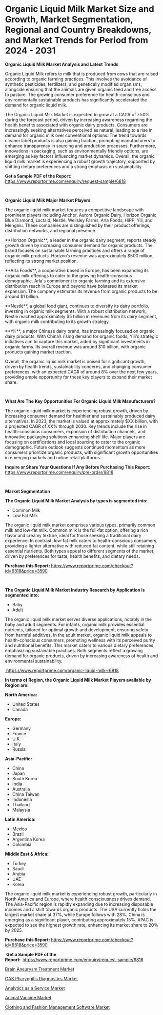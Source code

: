 <p><h1>Organic Liquid Milk Market Size and Growth, Market Segmentation, Regional and Country Breakdowns, and Market Trends for Period from 2024 -  2031</h1></p><p><strong>Organic Liquid Milk Market Analysis and Latest Trends</strong></p>
<p><p>Organic Liquid Milk refers to milk that is produced from cows that are raised according to organic farming practices. This involves the avoidance of synthetic pesticides, fertilizers, and genetically modified organisms, alongside ensuring that the animals are given organic feed and free access to pasture. The growing consumer preference for health-conscious and environmentally sustainable products has significantly accelerated the demand for organic liquid milk.</p><p>The Organic Liquid Milk Market is expected to grow at a CAGR of 7.50% during the forecast period, driven by increasing awareness regarding the health benefits associated with organic dairy products. Consumers are increasingly seeking alternatives perceived as natural, leading to a rise in demand for organic milk over conventional options. The trend towards cleaner label products is also gaining traction, prompting manufacturers to enhance transparency in sourcing and production processes. Furthermore, innovations in packaging, such as environmentally friendly options, are emerging as key factors influencing market dynamics. Overall, the organic liquid milk market is experiencing a robust growth trajectory, supported by shifting dietary preferences and a strong emphasis on sustainability.</p></p>
<p><strong>Get a Sample PDF of the Report:&nbsp;</strong> <a href="https://www.reportprime.com/enquiry/request-sample/6818?utm_campaign=1848&utm_medium=2&utm_source=Github&utm_content=ia&utm_term=25112024&utm_id=organic-liquid-milk">https://www.reportprime.com/enquiry/request-sample/6818</a></p>
<p>&nbsp;</p>
<p><strong>Organic Liquid Milk Major Market Players</strong></p>
<p><p>The organic liquid milk market features a competitive landscape with prominent players including Anchor, Aurora Organic Dairy, Horizon Organic, Blue Diamond, Lactaid, Nestlé, Wellsley Farms, Arla Foods, HiPP, Yili, and Mengniu. These companies are distinguished by their product offerings, distribution networks, and regional presence.</p><p>**Horizon Organic**, a leader in the organic dairy segment, reports steady growth driven by increasing consumer demand for organic products. The brand focuses on sustainable farming practices and offers a range of organic milk products. Horizon’s revenue was approximately $500 million, reflecting its strong market position.</p><p>**Arla Foods**, a cooperative based in Europe, has been expanding its organic milk offerings to cater to the growing health-conscious demographic. Arla's commitment to organic farming and its extensive distribution reach in Europe and beyond have bolstered its market expansion. The company estimates its revenue from organic products to be around $1 billion.</p><p>**Nestlé**, a global food giant, continues to diversify its dairy portfolio, investing in organic milk segments. With a robust distribution network, Nestlé reached approximately $5 billion in revenues from its dairy segment, with organic milk contributing to its growth strategy.</p><p>**Yili**, a major Chinese dairy brand, has increasingly focused on organic dairy products. With China’s rising demand for organic foods, Yili's strategic initiatives aim to capture this market, aided by significant investments in organic farms. Its overall revenue was around $10 billion, with organic products gaining market traction.</p><p>Overall, the organic liquid milk market is poised for significant growth, driven by health trends, sustainability concerns, and changing consumer preferences, with an expected CAGR of around 8% over the next few years, providing ample opportunity for these key players to expand their market share.</p></p>
<p>&nbsp;</p>
<p><strong>What Are The Key Opportunities For Organic Liquid Milk Manufacturers?</strong></p>
<p><p>The organic liquid milk market is experiencing robust growth, driven by increasing consumer demand for healthier and sustainably produced dairy alternatives. In 2023, the market is valued at approximately $XX billion, with a projected CAGR of XX% through 2030. Key trends include the rise in health-conscious consumers, expansion of distribution channels, and innovative packaging solutions enhancing shelf life. Major players are focusing on certifications and local sourcing to cater to the organic demographic. Future outlook suggests continued momentum as more consumers prioritize organic products, with significant growth opportunities in emerging markets and online retail platforms.</p></p>
<p><strong>Inquire or Share Your Questions If Any Before Purchasing This Report:</strong> <a href="https://www.reportprime.com/enquiry/pre-order/6818?utm_campaign=1848&utm_medium=2&utm_source=Github&utm_content=ia&utm_term=25112024&utm_id=organic-liquid-milk">https://www.reportprime.com/enquiry/pre-order/6818</a></p>
<p>&nbsp;</p>
<p><strong>Market Segmentation</strong></p>
<p><strong>The Organic Liquid Milk Market Analysis by types is segmented into:</strong></p>
<p><ul><li>Common Milk</li><li>Low Fat Milk</li></ul></p>
<p><p>The organic liquid milk market comprises various types, primarily common milk and low-fat milk. Common milk is the full-fat option, offering a rich flavor and creamy texture, ideal for those seeking a traditional dairy experience. In contrast, low-fat milk caters to health-conscious consumers, providing a lighter alternative with reduced fat content, while still retaining essential nutrients. Both types appeal to different segments of the market, driven by preferences for taste, health benefits, and dietary needs.</p></p>
<p><strong>Purchase this Report:&nbsp;</strong><a href="https://www.reportprime.com/checkout?id=6818&price=3590&utm_campaign=1848&utm_medium=2&utm_source=Github&utm_content=ia&utm_term=25112024&utm_id=organic-liquid-milk">https://www.reportprime.com/checkout?id=6818&price=3590</a></p>
<p>&nbsp;</p>
<p><strong>The Organic Liquid Milk Market Industry Research by Application is segmented into:</strong></p>
<p><ul><li>Baby</li><li>Adult</li></ul></p>
<p><p>The organic liquid milk market serves diverse applications, notably in the baby and adult segments. For infants, organic milk provides essential nutrients, tailored for optimal growth and development, ensuring safety from harmful additives. In the adult market, organic liquid milk appeals to health-conscious consumers, promoting wellness with its perceived purity and nutritional benefits. This market caters to various dietary preferences, emphasizing sustainable practices. Both segments reflect a growing demand for organic products, driven by increasing awareness of health and environmental sustainability.</p></p>
<p><a href="https://www.reportprime.com/organic-liquid-milk-r6818?utm_campaign=1848&utm_medium=2&utm_source=Github&utm_content=ia&utm_term=25112024&utm_id=organic-liquid-milk">&nbsp;https://www.reportprime.com/organic-liquid-milk-r6818</a></p>
<p><strong>In terms of Region, the Organic Liquid Milk Market Players available by Region are:</strong></p>
<p>
    <p> <strong> North America: </strong>
        <ul>
            <li>United States</li>
            <li>Canada</li>
        </ul>
        </p> 
    <p> <strong> Europe: </strong>
        <ul>
            <li>Germany</li>
            <li>France</li>
            <li>U.K.</li>
            <li>Italy</li>
            <li>Russia</li>
        </ul>
        </p> 
    <p> <strong> Asia-Pacific: </strong>
        <ul>
            <li>China</li>
            <li>Japan</li>
            <li>South Korea</li>
            <li>India</li>
            <li>Australia</li>
            <li>China Taiwan</li>
            <li>Indonesia</li>
            <li>Thailand</li>
            <li>Malaysia</li>
        </ul>
        </p> 
    <p> <strong> Latin America: </strong>
        <ul>
            <li>Mexico</li>
            <li>Brazil</li>
            <li>Argentina Korea</li>
            <li>Colombia</li>
        </ul>
        </p> 
    <p> <strong> Middle East & Africa: </strong>
        <ul>
            <li>Turkey</li>
            <li>Saudi</li>
            <li>Arabia</li>
            <li>UAE</li>
            <li>Korea</li>
        </ul>
    </p>
    </p>
<p><p>The organic liquid milk market is experiencing robust growth, particularly in North America and Europe, where health consciousness drives demand. The Asia-Pacific region is rapidly expanding due to increasing disposable incomes and a shift towards organic products. The USA currently holds the largest market share at 37%, while Europe follows with 28%. China is emerging as a significant player, contributing approximately 15%. APAC is expected to see the highest growth rate, enhancing its market share to 20% by 2025.</p></p>
<p><strong>Purchase this Report: </strong><a href="https://www.reportprime.com/checkout?id=6818&price=3590&utm_campaign=1848&utm_medium=2&utm_source=Github&utm_content=ia&utm_term=25112024&utm_id=organic-liquid-milk">https://www.reportprime.com/checkout?id=6818&price=3590</a></p>
<p>&nbsp;<strong>Get a Sample PDF of the Report:&nbsp;&nbsp;</strong><a href="https://www.reportprime.com/enquiry/request-sample/6818?utm_campaign=1848&utm_medium=2&utm_source=Github&utm_content=ia&utm_term=25112024&utm_id=organic-liquid-milk">https://www.reportprime.com/enquiry/request-sample/6818</a></p>
<p><strong></strong></p>
<p><p><a href="https://www.linkedin.com/pulse/brain-aneurysm-treatment-market-analysis-report-comprehensive-hx45c?utm_campaign=1848&utm_medium=2&utm_source=Github&utm_content=ia&utm_term=25112024&utm_id=organic-liquid-milk">Brain Aneurysm Treatment Market</a></p><p><a href="https://issuu.com/reportprime-2/docs/gas-pharyngitis-diagnostics-market-_4e4c63ccc0e43d?utm_campaign=1848&utm_medium=2&utm_source=Github&utm_content=ia&utm_term=25112024&utm_id=organic-liquid-milk">GAS Pharyngitis Diagnostics Market</a></p><p><a href="https://www.linkedin.com/pulse/projected-growth-analytics-service-market-size-drivers-expected-ygj9c?utm_campaign=1848&utm_medium=2&utm_source=Github&utm_content=ia&utm_term=25112024&utm_id=organic-liquid-milk">Analytics as a Service Market</a></p><p><a href="https://www.linkedin.com/pulse/global-animal-vaccine-market-insights-growth-pricing-trends-xvtvc?utm_campaign=1848&utm_medium=2&utm_source=Github&utm_content=ia&utm_term=25112024&utm_id=organic-liquid-milk">Animal Vaccine Market</a></p><p><a href="https://issuu.com/reportprime-2/docs/clothing-and-fashion-management-sof_b4b023356af5b5?utm_campaign=1848&utm_medium=2&utm_source=Github&utm_content=ia&utm_term=25112024&utm_id=organic-liquid-milk">Clothing and Fashion Management Software Market</a></p></p>